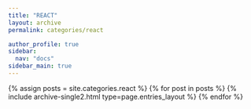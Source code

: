 ```yaml
---
title: "REACT"
layout: archive
permalink: categories/react

author_profile: true
sidebar:
  nav: "docs"
sidebar_main: true
---
```


{% assign posts = site.categories.react %}
{% for post in posts %}
  {% include archive-single2.html type=page.entries_layout %}
{% endfor %}